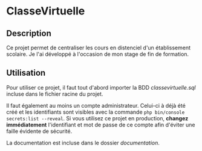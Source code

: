 # ClasseVirtuelle

## Description

Ce projet permet de centraliser les cours en distenciel d'un établissement scolaire. Je l'ai développé à l'occasion de mon stage de fin de formation.

## Utilisation

Pour utiliser ce projet, il faut tout d'abord importer la BDD *classevirtuelle.sql* incluse dans le fichier racine du projet. 

Il faut également au moins un compte administrateur. Celui-ci à déjà été créé et les identifiants sont visibles avec la commande `php bin/console secrets:list --reveal`. Si vous utilisez ce projet en production, **changez immédiatement** l'identifiant et mot de passe de ce compte afin d'éviter une faille évidente de sécurité.

La documentation est incluse dans le dossier *documentation*.
